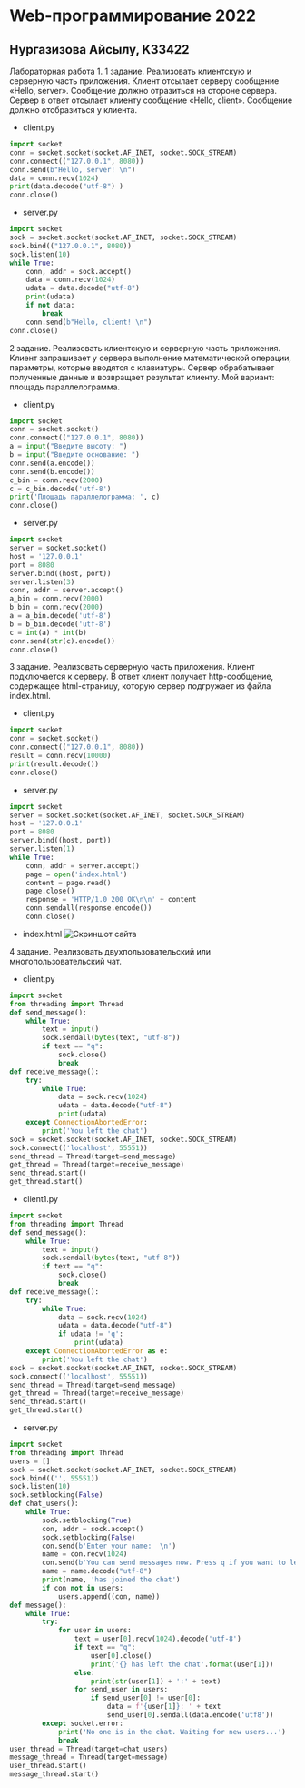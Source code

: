 Web-программирование 2022
========================
Нургазизова Айсылу, K33422
-------------------------
Лабораторная работа 1.
1 задание.
Реализовать клиентскую и серверную часть приложения. Клиент отсылает серверу
сообщение «Hello, server». Сообщение должно отразиться на стороне сервера.
Сервер в ответ отсылает клиенту сообщение «Hello, client». Сообщение должно
отобразиться у клиента.
- client.py 
```python
import socket
conn = socket.socket(socket.AF_INET, socket.SOCK_STREAM)
conn.connect(("127.0.0.1", 8080))
conn.send(b"Hello, server! \n")
data = conn.recv(1024)
print(data.decode("utf-8") )
conn.close()
```
- server.py
```python
import socket
sock = socket.socket(socket.AF_INET, socket.SOCK_STREAM)
sock.bind(("127.0.0.1", 8080))
sock.listen(10)
while True:
    conn, addr = sock.accept()
    data = conn.recv(1024)
    udata = data.decode("utf-8")
    print(udata)
    if not data:
        break
    conn.send(b"Hello, client! \n")
conn.close()
```
2 задание.
Реализовать клиентскую и серверную часть приложения. Клиент запрашивает у
сервера выполнение математической операции, параметры, которые вводятся с
клавиатуры. Сервер обрабатывает полученные данные и возвращает результат
клиенту. Мой вариант: площадь параллелограмма.
- client.py
```python
import socket
conn = socket.socket()
conn.connect(("127.0.0.1", 8080))
a = input("Введите высоту: ")
b = input("Введите основание: ")
conn.send(a.encode())
conn.send(b.encode())
c_bin = conn.recv(2000)
c = c_bin.decode('utf-8')
print('Площадь параллелограмма: ', c)
conn.close()
```
- server.py
```python
import socket
server = socket.socket()
host = '127.0.0.1'
port = 8080
server.bind((host, port))
server.listen(3)
conn, addr = server.accept()
a_bin = conn.recv(2000)
b_bin = conn.recv(2000)
a = a_bin.decode('utf-8')
b = b_bin.decode('utf-8')
c = int(a) * int(b)
conn.send(str(c).encode())
conn.close()
```
3 задание.
Реализовать серверную часть приложения. Клиент подключается к серверу. В ответ
клиент получает http-сообщение, содержащее html-страницу, которую сервер
подгружает из файла index.html.
- client.py
```python
import socket
conn = socket.socket()
conn.connect(("127.0.0.1", 8080))
result = conn.recv(10000)
print(result.decode())
conn.close()
```
- server.py
```python
import socket
server = socket.socket(socket.AF_INET, socket.SOCK_STREAM)
host = '127.0.0.1'
port = 8080
server.bind((host, port))
server.listen(1)
while True:
    conn, addr = server.accept()
    page = open('index.html')
    content = page.read()
    page.close()
    response = 'HTTP/1.0 200 OK\n\n' + content
    conn.sendall(response.encode())
    conn.close()
```
- index.html
![Скриншот сайта](https://drive.google.com/file/d/18ier4wck3OQ-BsMHfytTerQ0hAQ_5yTX/view?usp=sharing)

4 задание.
Реализовать двухпользовательский или многопользовательский чат.
- client.py
```python
import socket
from threading import Thread
def send_message():
    while True:
        text = input()
        sock.sendall(bytes(text, "utf-8"))
        if text == "q":
            sock.close()
            break
def receive_message():
    try:
        while True:
            data = sock.recv(1024)
            udata = data.decode("utf-8")
            print(udata)
    except ConnectionAbortedError:
        print('You left the chat')
sock = socket.socket(socket.AF_INET, socket.SOCK_STREAM)
sock.connect(('localhost', 55551))
send_thread = Thread(target=send_message)
get_thread = Thread(target=receive_message)
send_thread.start()
get_thread.start()
```
- client1.py
```python
import socket
from threading import Thread
def send_message():
    while True:
        text = input()
        sock.sendall(bytes(text, "utf-8"))
        if text == "q":
            sock.close()
            break
def receive_message():
    try:
        while True:
            data = sock.recv(1024)
            udata = data.decode("utf-8")
            if udata != 'q':
                print(udata)
    except ConnectionAbortedError as e:
        print('You left the chat')
sock = socket.socket(socket.AF_INET, socket.SOCK_STREAM)
sock.connect(('localhost', 55551))
send_thread = Thread(target=send_message)
get_thread = Thread(target=receive_message)
send_thread.start()
get_thread.start()
```
- server.py
```python
import socket
from threading import Thread
users = []
sock = socket.socket(socket.AF_INET, socket.SOCK_STREAM)
sock.bind(('', 55551))
sock.listen(10)
sock.setblocking(False)
def chat_users():
    while True:
        sock.setblocking(True)
        con, addr = sock.accept()
        sock.setblocking(False)
        con.send(b'Enter your name:  \n')
        name = con.recv(1024)
        con.send(b'You can send messages now. Press q if you want to leave the chat.  \n')
        name = name.decode("utf-8")
        print(name, 'has joined the chat')
        if con not in users:
            users.append((con, name))
def message():
    while True:
        try:
            for user in users:
                text = user[0].recv(1024).decode('utf-8')
                if text == "q":
                    user[0].close()
                    print('{} has left the chat'.format(user[1]))
                else:
                    print(str(user[1]) + ':' + text)
                for send_user in users:
                    if send_user[0] != user[0]:
                        data = f'{user[1]}: ' + text
                        send_user[0].sendall(data.encode('utf8'))
        except socket.error:
            print('No one is in the chat. Waiting for new users...')
            break
user_thread = Thread(target=chat_users)
message_thread = Thread(target=message)
user_thread.start()
message_thread.start()
```